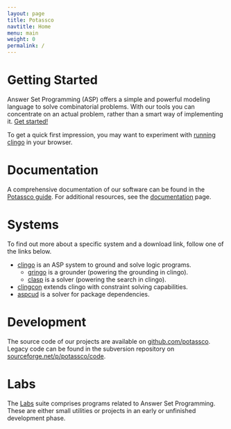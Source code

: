 ```yaml
---
layout: page
title: Potassco
navtitle: Home
menu: main
weight: 0
permalink: /
---
```


# Getting Started

Answer Set Programming (ASP) offers a simple and powerful modeling language to solve combinatorial problems.
With our tools you can concentrate on an actual problem, rather than a smart way of implementing it.
[Get started!](/doc/start/)

To get a quick first impression, you may want to experiment with [running clingo](/clingo/run/) in your browser.

# Documentation

A comprehensive documentation of our software can be found in the [Potassco guide](https://sourceforge.net/projects/potassco/files/guide/).
For additional resources, see the [documentation](/doc/) page.

# Systems

To find out more about a specific system and a download link, follow one of the links below.

* [clingo](/clingo/) is an ASP system to ground and solve logic programs.
    * [gringo](/clingo/) is a grounder (powering the grounding in clingo).
    * [clasp](/clasp/) is a solver (powering the search in clingo).
* [clingcon](/clingcon/) extends clingo with constraint solving capabilities.
* [aspcud](/aspcud/) is a solver for package dependencies.

# Development

The source code of our projects are available on [github.com/potassco](https://github.com/potassco/).
Legacy code can be found in the subversion repository on [sourceforge.net/p/potassco/code](https://sourceforge.net/p/potassco/code).

# Labs

The [Labs](/labs/) suite comprises programs related to Answer Set Programming.
These are either small utilities or projects in an early or unfinished development phase.

